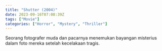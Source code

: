 ```yaml
---
title: "Shutter (2004)"
date: 2023-09-16T07:08:39Z
tags: ["Movie"]
categories: ["Horror", "Mystery", "Thriller"]
---
```


Seorang fotografer muda dan pacarnya menemukan bayangan misterius dalam foto mereka setelah kecelakaan tragis. 

  <mux-player stream-type="on-demand"
  src="https://kp3d-my.sharepoint.com/personal/ryoo_kp3d_onmicrosoft_com/_layouts/15/download.aspx?share=ERHu2yNjDmlCrEsZvE3N9NkBwgdMzE5L6sOOfc9wZKpd0w" metadata-video-title="Shutter (2004)" prefer-playback="mse" controls>
  </mux-player>
  
  
  <script src="https://cdn.jsdelivr.net/npm/@mux/mux-player"></script>
  
   <script id="7jBeo012ulMoXCN42MP4npUaO1Rb02th900WEKk69Gzfb8" type="application/ld+json">
 {
  "@context": "https://schema.org/",
  "@type": "VideoObject",
  "name": "Shutter (2004)",
  "contentUrl": "https://stream.mux.com/7jBeo012ulMoXCN42MP4npUaO1Rb02th900WEKk69Gzfb8.m3u8",
  "thumbnailUrl": "https://m.media-amazon.com/images/M/MV5BMTgxNDQzNjQ2NV5BMl5BanBnXkFtZTcwODg2MDQwNA@@._V1_.jpg?width=314&fit_mode=preserve&time=25",
  "uploadDate": "2023-09-16T07:08:39Z",
}

</script>
